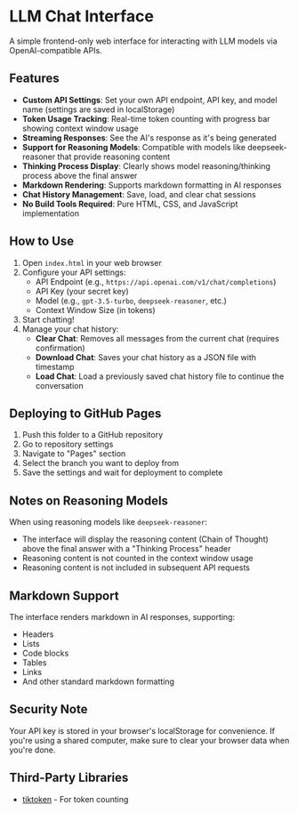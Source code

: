 # LLM Chat Interface

A simple frontend-only web interface for interacting with LLM models via OpenAI-compatible APIs.

## Features

- **Custom API Settings**: Set your own API endpoint, API key, and model name (settings are saved in localStorage)
- **Token Usage Tracking**: Real-time token counting with progress bar showing context window usage
- **Streaming Responses**: See the AI's response as it's being generated
- **Support for Reasoning Models**: Compatible with models like deepseek-reasoner that provide reasoning content
- **Thinking Process Display**: Clearly shows model reasoning/thinking process above the final answer
- **Markdown Rendering**: Supports markdown formatting in AI responses
- **Chat History Management**: Save, load, and clear chat sessions
- **No Build Tools Required**: Pure HTML, CSS, and JavaScript implementation

## How to Use

1. Open `index.html` in your web browser
2. Configure your API settings:
   - API Endpoint (e.g., `https://api.openai.com/v1/chat/completions`)
   - API Key (your secret key)
   - Model (e.g., `gpt-3.5-turbo`, `deepseek-reasoner`, etc.)
   - Context Window Size (in tokens)
3. Start chatting!
4. Manage your chat history:
   - **Clear Chat**: Removes all messages from the current chat (requires confirmation)
   - **Download Chat**: Saves your chat history as a JSON file with timestamp
   - **Load Chat**: Load a previously saved chat history file to continue the conversation

## Deploying to GitHub Pages

1. Push this folder to a GitHub repository
2. Go to repository settings
3. Navigate to "Pages" section
4. Select the branch you want to deploy from
5. Save the settings and wait for deployment to complete

## Notes on Reasoning Models

When using reasoning models like `deepseek-reasoner`:
- The interface will display the reasoning content (Chain of Thought) above the final answer with a "Thinking Process" header
- Reasoning content is not counted in the context window usage
- Reasoning content is not included in subsequent API requests

## Markdown Support

The interface renders markdown in AI responses, supporting:
- Headers
- Lists
- Code blocks
- Tables
- Links
- And other standard markdown formatting

## Security Note

Your API key is stored in your browser's localStorage for convenience. If you're using a shared computer, make sure to clear your browser data when you're done.

## Third-Party Libraries

- [tiktoken](https://github.com/dqbd/tiktoken) - For token counting

